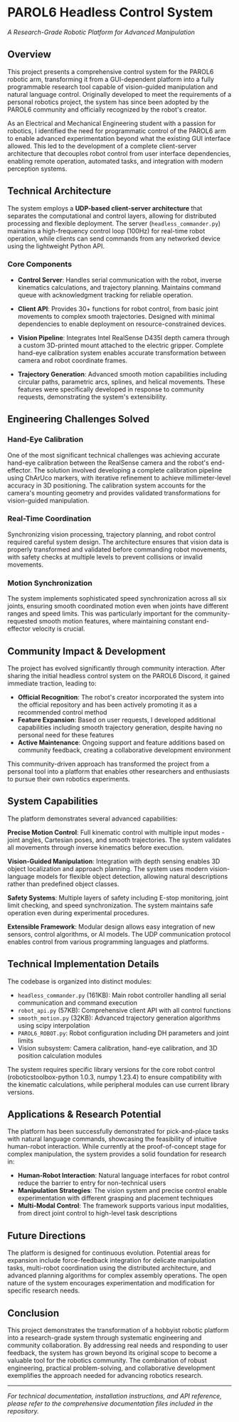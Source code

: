 # PAROL6 Headless Control System
*A Research-Grade Robotic Platform for Advanced Manipulation*

## Overview

This project presents a comprehensive control system for the PAROL6 robotic arm, transforming it from a GUI-dependent platform into a fully programmable research tool capable of vision-guided manipulation and natural language control. Originally developed to meet the requirements of a personal robotics project, the system has since been adopted by the PAROL6 community and officially recognized by the robot's creator.

As an Electrical and Mechanical Engineering student with a passion for robotics, I identified the need for programmatic control of the PAROL6 arm to enable advanced experimentation beyond what the existing GUI interface allowed. This led to the development of a complete client-server architecture that decouples robot control from user interface dependencies, enabling remote operation, automated tasks, and integration with modern perception systems.

## Technical Architecture

The system employs a **UDP-based client-server architecture** that separates the computational and control layers, allowing for distributed processing and flexible deployment. The server (`headless_commander.py`) maintains a high-frequency control loop (100Hz) for real-time robot operation, while clients can send commands from any networked device using the lightweight Python API.

### Core Components

- **Control Server**: Handles serial communication with the robot, inverse kinematics calculations, and trajectory planning. Maintains command queue with acknowledgment tracking for reliable operation.

- **Client API**: Provides 30+ functions for robot control, from basic joint movements to complex smooth trajectories. Designed with minimal dependencies to enable deployment on resource-constrained devices.

- **Vision Pipeline**: Integrates Intel RealSense D435I depth camera through a custom 3D-printed mount attached to the electric gripper. Complete hand-eye calibration system enables accurate transformation between camera and robot coordinate frames.

- **Trajectory Generation**: Advanced smooth motion capabilities including circular paths, parametric arcs, splines, and helical movements. These features were specifically developed in response to community requests, demonstrating the system's extensibility.

## Engineering Challenges Solved

### Hand-Eye Calibration
One of the most significant technical challenges was achieving accurate hand-eye calibration between the RealSense camera and the robot's end-effector. The solution involved developing a complete calibration pipeline using ChArUco markers, with iterative refinement to achieve millimeter-level accuracy in 3D positioning. The calibration system accounts for the camera's mounting geometry and provides validated transformations for vision-guided manipulation.

### Real-Time Coordination
Synchronizing vision processing, trajectory planning, and robot control required careful system design. The architecture ensures that vision data is properly transformed and validated before commanding robot movements, with safety checks at multiple levels to prevent collisions or invalid movements.

### Motion Synchronization
The system implements sophisticated speed synchronization across all six joints, ensuring smooth coordinated motion even when joints have different ranges and speed limits. This was particularly important for the community-requested smooth motion features, where maintaining constant end-effector velocity is crucial.

## Community Impact & Development

The project has evolved significantly through community interaction. After sharing the initial headless control system on the PAROL6 Discord, it gained immediate traction, leading to:

- **Official Recognition**: The robot's creator incorporated the system into the official repository and has been actively promoting it as a recommended control method
- **Feature Expansion**: Based on user requests, I developed additional capabilities including smooth trajectory generation, despite having no personal need for these features
- **Active Maintenance**: Ongoing support and feature additions based on community feedback, creating a collaborative development environment

This community-driven approach has transformed the project from a personal tool into a platform that enables other researchers and enthusiasts to pursue their own robotics experiments.

## System Capabilities

The platform demonstrates several advanced capabilities:

**Precise Motion Control**: Full kinematic control with multiple input modes - joint angles, Cartesian poses, and smooth trajectories. The system validates all movements through inverse kinematics before execution.

**Vision-Guided Manipulation**: Integration with depth sensing enables 3D object localization and approach planning. The system uses modern vision-language models for flexible object detection, allowing natural descriptions rather than predefined object classes.

**Safety Systems**: Multiple layers of safety including E-stop monitoring, joint limit checking, and speed synchronization. The system maintains safe operation even during experimental procedures.

**Extensible Framework**: Modular design allows easy integration of new sensors, control algorithms, or AI models. The UDP communication protocol enables control from various programming languages and platforms.

## Technical Implementation Details

The codebase is organized into distinct modules:

- `headless_commander.py` (161KB): Main robot controller handling all serial communication and command execution
- `robot_api.py` (57KB): Comprehensive client API with all control functions
- `smooth_motion.py` (32KB): Advanced trajectory generation algorithms using scipy interpolation
- `PAROL6_ROBOT.py`: Robot configuration including DH parameters and joint limits
- Vision subsystem: Camera calibration, hand-eye calibration, and 3D position calculation modules

The system requires specific library versions for the core robot control (roboticstoolbox-python 1.0.3, numpy 1.23.4) to ensure compatibility with the kinematic calculations, while peripheral modules can use current library versions.

## Applications & Research Potential

The platform has been successfully demonstrated for pick-and-place tasks with natural language commands, showcasing the feasibility of intuitive human-robot interaction. While currently at the proof-of-concept stage for complex manipulation, the system provides a solid foundation for research in:

- **Human-Robot Interaction**: Natural language interfaces for robot control reduce the barrier to entry for non-technical users
- **Manipulation Strategies**: The vision system and precise control enable experimentation with different grasping and placement techniques
- **Multi-Modal Control**: The framework supports various input modalities, from direct joint control to high-level task descriptions

## Future Directions

The platform is designed for continuous evolution. Potential areas for expansion include force-feedback integration for delicate manipulation tasks, multi-robot coordination using the distributed architecture, and advanced planning algorithms for complex assembly operations. The open nature of the system encourages experimentation and modification for specific research needs.

## Conclusion

This project demonstrates the transformation of a hobbyist robotic platform into a research-grade system through systematic engineering and community collaboration. By addressing real needs and responding to user feedback, the system has grown beyond its original scope to become a valuable tool for the robotics community. The combination of robust engineering, practical problem-solving, and collaborative development exemplifies the approach needed for advancing robotics research.

---

*For technical documentation, installation instructions, and API reference, please refer to the comprehensive documentation files included in the repository.*
